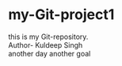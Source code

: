 # my-Git-project1
this is my Git-repository.
<br>
Author- Kuldeep Singh
<br>
another day another goal
          
